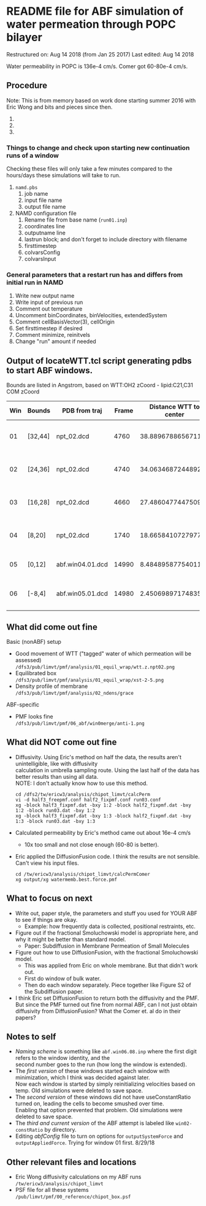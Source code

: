 
# README file for ABF simulation of water permeation through POPC bilayer
Restructured on: Aug 14 2018 (from Jan 25 2017)
Last edited:     Aug 14 2018

Water permeability in POPC is 136e-4 cm/s.
Comer got 60-80e-4 cm/s.

## Procedure
Note: This is from memory based on work done starting summer 2016 with Eric Wong and bits and pieces since then.

1. 

2. 

3. 

### Things to change and check upon starting new continuation runs of a window
Checking these files will only take a few minutes compared to the hours/days these simulations will take to run.

1. `namd.pbs`
    1. job name
    2. input file name
    3. output file name
2. NAMD configuration file
    1. Rename file from base name (`run01.inp`)
    2. coordinates line
    3. outputname line
    4. lastrun block; and don't forget to include directory with filename
    5. firsttimestep
    6. colvarsConfig
    7. colvarsInput

### General parameters that a restart run has and differs from initial run in NAMD
1. Write new output name
2. Write input of previous run
3. Comment out temperature
4. Uncomment binCoordinates, binVelocities, extendedSystem
5. Comment cellBasisVector(3), cellOrigin
6. Set firsttimestep if desired
7. Comment minimize, reinitvels
8. Change "run" amount if needed


## Output of locateWTT.tcl script generating pdbs to start ABF windows.
Bounds are listed in Angstrom, based on WTT:OH2 zCoord - lipid:C21,C31 COM zCoord

Win	| Bounds	| PDB from traj		| Frame		| Distance WTT to center    | Date generated
----|-----------|-------------------|-----------|---------------------------|-----------------------------
01	| [32,44]	| npt_02.dcd	    | 4760		| 38.88967886567116		    | Mon Oct 10 10:33:24 PDT 2016
02	| [24,36]	| npt_02.dcd	    | 4740		| 34.06346872448921		    | Mon Oct 10 10:33:58 PDT 2016
03	| [16,28]	| npt_02.dcd	    | 4660		| 27.486047744750977		| Mon Oct 10 10:34:32 PDT 2016
04	| [8,20]	| npt_02.dcd	    | 1740		| 18.665841072797775		| Mon Oct 10 10:35:06 PDT 2016
05	| [0,12]	| abf.win04.01.dcd	| 14990		| 8.484895877540112		    | Fri Oct 14 17:15:37 PDT 2016
06	| [-8,4]	| abf.win05.01.dcd	| 14980		| 2.450698971748352		    | Wed Oct 19 11:40:39 PDT 2016


## What did come out fine

Basic (nonABF) setup
* Good movement of WTT ("tagged" water of which permeation will be assessed)  
   `/dfs3/pub/limvt/pmf/analysis/01_equil_wrap/wtt.z.npt02.png`
* Equilibrated box  
   `/dfs3/pub/limvt/pmf/analysis/01_equil_wrap/xst-2-5.png`
* Density profile of membrane  
   `/dfs3/pub/limvt/pmf/analysis/02_ndens/grace`

ABF-specific
* PMF looks fine   
   `/dfs3/pub/limvt/pmf/06_abf/win0merge/anti-1.png`


## What did NOT come out fine

* Diffusivity. Using Eric's method on half the data, the results aren't unintelligible, like with diffusivity   
  calculation in umbrella sampling route. Using the last half of the data has better results than using all data.  
  NOTE: I don't actually know how to use this method.
  ```
  cd /dfs2/tw/ericw3/analysis/chipot_limvt/calcPerm
  vi -d half3_freepmf.conf half2_fixpmf.conf run03.conf
  xg -block half3_fixpmf.dat -bxy 1:2 -block half2_fixpmf.dat -bxy 1:2 -block run03.dat -bxy 1:2
  xg -block half3_fixpmf.dat -bxy 1:3 -block half2_fixpmf.dat -bxy 1:3 -block run03.dat -bxy 1:3
  ```
* Calculated permeability by Eric's method came out about 16e-4 cm/s
  - 10x too small and not close enough (60-80 is better).

* Eric applied the DiffusionFusion code. I think the results are not sensible. Can't view his input files.
  ```
  cd /tw/ericw3/analysis/chipot_limvt/calcPermComer
  xg output/xg watermemb.best.force.pmf

  ```

## What to focus on next
* Write out, paper style, the parameters and stuff you used for YOUR ABF to see if things are okay. 
   - Example: how frequently data is collected, positional restraints, etc.
* Figure out if the fractional Smoluchowski model is appropriate here, and why it might be better than standard model.
   - Paper: Subdiffusion in Membrane Permeation of Small Molecules
* Figure out how to use DiffusionFusion, with the fractional Smoluchowski model.
   - This was applied from Eric on whole membrane. But that didn't work out.
   - First do window of bulk water.
   - Then do each window separately. Piece together like Figure S2 of the Subdiffusion paper.
* I think Eric set DiffusionFusion to return both the diffusivity and the PMF. 
  But since the PMF turned out fine from normal ABF, can I not just obtain diffusivity from DiffusionFusion?
  What the Comer et. al do in their papers?


## Notes to self
* *Naming scheme* is something like `abf.win06.08.inp` where the first digit refers to the window identity, and the  
  second number goes to the run (how long the window is extended).
* The *first version* of these windows started each window with minimization, which I think was decided against later.  
  Now each window is started by simply reinitializing velocities based on temp. Old simulations were deleted to save space.
* The *second version* of these windows did not have useConstantRatio turned on, leading the cells to become smushed over time.  
  Enabling that option prevented that problem. Old simulations were deleted to save space.
* The *third and current version* of the ABF attempt is labeled like `win02-constRatio` by directory.
* Editing *abfConfig* file to turn on options for `outputSystemForce` and `outputAppliedForce`. 
  Trying for window 01 first. 8/29/18


## Other relevant files and locations

* Eric Wong diffusivity calculations on my ABF runs  
  `/tw/ericw3/analysis/chipot_limvt`
* PSF file for all these systems
  `/pub/limvt/pmf/00_reference/chipot_box.psf`


